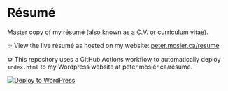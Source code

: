 # Résumé
Master copy of my résumé (also known as a C.V. or curriculum vitae).

✨ View the live résumé as hosted on my website: [peter.mosier.ca/resume](https://peter.mosier.ca/resume)

⚙️ This repository uses a GitHub Actions workflow to automatically deploy `index.html` to my Wordpress website at peter.mosier.ca/resume.

[![Deploy to WordPress](https://github.com/PeterMosier/resume/actions/workflows/deploy.yml/badge.svg)](https://github.com/PeterMosier/resume/actions/workflows/deploy.yml)
